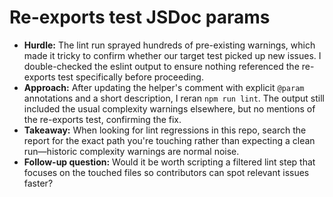 # Re-exports test JSDoc params

- **Hurdle:** The lint run sprayed hundreds of pre-existing warnings, which made it tricky to confirm whether our target test picked up new issues. I double-checked the eslint output to ensure nothing referenced the re-exports test specifically before proceeding.
- **Approach:** After updating the helper's comment with explicit `@param` annotations and a short description, I reran `npm run lint`. The output still included the usual complexity warnings elsewhere, but no mentions of the re-exports test, confirming the fix.
- **Takeaway:** When looking for lint regressions in this repo, search the report for the exact path you're touching rather than expecting a clean run—historic complexity warnings are normal noise.
- **Follow-up question:** Would it be worth scripting a filtered lint step that focuses on the touched files so contributors can spot relevant issues faster?
